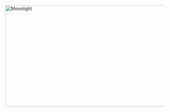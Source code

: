 <img src="https://socialify.git.ci/GlobeTheDev/Moonlight/image?description=1&forks=1&issues=1&language=1&logo=https%3A%2F%2Fraw.githubusercontent.com%2FGlobeTheDev%2FMoonlight%2Frefs%2Fheads%2Fmain%2Fm00nlight.png&name=1&owner=1&pulls=1&stargazers=1&theme=Dark" alt="Moonlight" width="640" height="320" />
